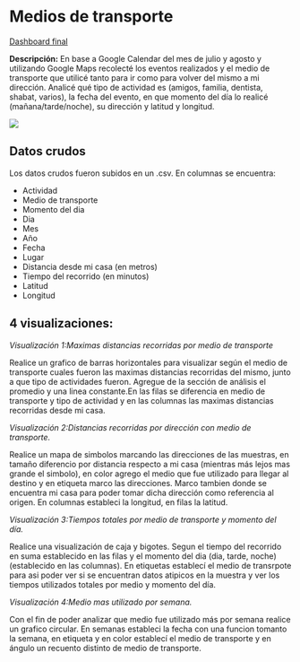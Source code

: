 # Medios de transporte

[Dashboard final](https://sfeilbogen.github.io/infovis/pdata/dashboard.html)
 
**Descripción:**
En base a Google Calendar del mes de julio y agosto y utilizando Google Maps recolecté los eventos realizados y el medio de transporte que utilicé tanto para ir como para volver del mismo a mi dirección. Analicé qué tipo de actividad es (amigos, familia, dentista, shabat, varios), la fecha del evento, en que momento del día lo realicé (mañana/tarde/noche), su dirección y latitud y longitud. 

![](https://sfeilbogen.github.io/infovis/pdata/googleimagen.png)

## Datos crudos

Los datos crudos fueron subidos en un .csv. En columnas se encuentra: 
* Actividad	
* Medio de transporte	
* Momento del dia	
* Dia	
* Mes	
* Año	
* Fecha	
* Lugar	
* Distancia desde mi casa (en metros)	
* Tiempo del recorrido (en minutos)	
* Latitud 	
* Longitud												


## 4 visualizaciones:

*Visualización 1:Maximas distancias recorridas por medio de transporte*

Realice un grafico de barras horizontales para visualizar según el medio de transporte cuales fueron las maximas distancias recorridas del mismo, junto a que tipo de actividades fueron. Agregue de la sección de análisis el promedio y una linea constante.En las filas se diferencia en medio de transporte y tipo de actividad y en las columnas las maximas distancias recorridas desde mi casa.

*Visualización 2:Distancias recorridas por dirección con medio de transporte.*

Realice un mapa de simbolos marcando las direcciones de las muestras, en tamaño diferencio por distancia respecto a mi casa (mientras más lejos mas grande el simbolo), en color agrego el medio que fue utilizado para llegar al destino y en etiqueta marco las direcciones. Marco tambien donde se encuentra mi casa para poder tomar dicha dirección como referencia al origen. En columnas estableci la longitud, en filas la latitud.

*Visualización 3:Tiempos totales por medio de transporte y momento del día.*

Realice una visualización de caja y bigotes. Segun el tiempo del recorrido en suma establecido en las filas y el momento del dia (dia, tarde, noche) (establecido en las columnas). En etiquetas establecí el medio de transrpote para asi poder ver si se encuentran datos atipicos en la muestra y ver los tiempos utilizados totales por medio y momento del día. 

*Visualización 4:Medio mas utilizado por semana.*

Con el fin de poder analizar que medio fue utilizado más por semana realice un grafico circular. En semanas estableci la fecha con una funcion tomanto la semana, en etiqueta y en color establecí el medio de transporte y en ángulo un recuento distinto de medio de transporte.

 
